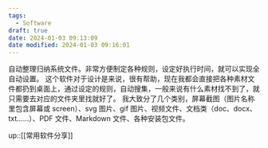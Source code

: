 ```yaml
---
tags:
  - Software
draft: true
date: 2024-01-03 09:13:09
date modified: 2024-01-03 09:16:01
---
```


自动整理归纳系统文件。非常方便制定各种规则，设定好执行时间，就可以实现全自动设置。
这个软件对于设计是来说，很有帮助，现在我都会直接把各种素材文件都扔到桌面上，通过设定的规则，自动搜集，一般来说有什么素材找不到了，就只需要去对应的文件夹里找就好了。
我大致分了几个类别，屏幕截图（图片名称里包含屏幕或 screen）、svg 图片、gif 图片、视频文件、文档类（doc、docx、txt……）、PDF 文件、Markdown 文件、各种安装包文件。

up::[[常用软件分享]]
